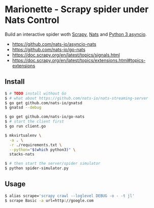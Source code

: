 # Marionette - Scrapy spider under Nats Control

Build an interactive spider woth [Scrapy](), [Nats]() and [Python 3
asyncio]().

- https://github.com/nats-io/asyncio-nats
- https://github.com/nats-io/go-nats
- https://doc.scrapy.org/en/latest/topics/signals.html
- https://doc.scrapy.org/en/latest/topics/extensions.html#topics-extensions

## Install

```Bash
$ # TODO install without Go
$ # what about https://github.com/nats-io/nats-streaming-server
$ go get github.com/nats-io/gnatsd
$ gnatsd --debug
```

```Bash
$ go get github.com/nats-io/go-nats
$ # start the client first
$ go run client.go
```

```Bash
$ mkvirtualenv \
  -a . \
  -r ./requirements.txt \
  --python="$(which python3)" \
  stacks-nats

$ # then start the server/spider simulator
$ python spider-simulator.py
```


## Usage


```Bash
$ alias scrape='scrapy crawl --loglevel DEBUG -o - -t jl'
$ scrape Basic -a url=http://google.com
```

